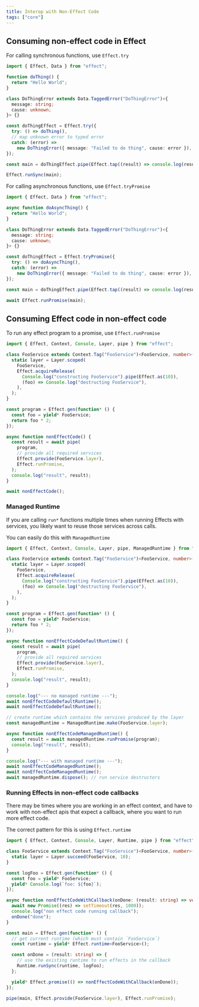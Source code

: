 ```yaml
---
title: Interop with Non-Effect Code
tags: ["core"]
---
```


## Consuming non-effect code in Effect

For calling synchronous functions, use `Effect.try`

```ts twoslash withOutput
import { Effect, Data } from "effect";

function doThing() {
  return "Hello World";
}

class DoThingError extends Data.TaggedError("DoThingError")<{
  message: string;
  cause: unknown;
}> {}

const doThingEffect = Effect.try({
  try: () => doThing(),
  // map unknown error to typed error
  catch: (error) =>
    new DoThingError({ message: "Failed to do thing", cause: error }),
});

const main = doThingEffect.pipe(Effect.tap((result) => console.log(result)));

Effect.runSync(main);
```

For calling asynchronous functions, use `Effect.tryPromise`

```ts twoslash withOutput
import { Effect, Data } from "effect";

async function doAsyncThing() {
  return "Hello World";
}

class DoThingError extends Data.TaggedError("DoThingError")<{
  message: string;
  cause: unknown;
}> {}

const doThingEffect = Effect.tryPromise({
  try: () => doAsyncThing(),
  catch: (error) =>
    new DoThingError({ message: "Failed to do thing", cause: error }),
});

const main = doThingEffect.pipe(Effect.tap((result) => console.log(result)));

await Effect.runPromise(main);
```

## Consuming Effect code in non-effect code

To run any effect program to a promise, use `Effect.runPromise`

```ts twoslash withOutput
import { Effect, Context, Console, Layer, pipe } from "effect";

class FooService extends Context.Tag("FooService")<FooService, number>() {
  static layer = Layer.scoped(
    FooService,
    Effect.acquireRelease(
      Console.log("constructing FooService").pipe(Effect.as(10)),
      (foo) => Console.log("destructing FooService"),
    ),
  );
}

const program = Effect.gen(function* () {
  const foo = yield* FooService;
  return foo * 2;
});

async function nonEffectCode() {
  const result = await pipe(
    program,
    // provide all required services
    Effect.provide(FooService.layer),
    Effect.runPromise,
  );
  console.log("result", result);
}

await nonEffectCode();
```

### Managed Runtime

If you are calling `run*` functions multiple times when running Effects with services, you likely want to reuse those services across calls.

You can easily do this with `ManagedRuntime`

```ts twoslash withOutput
import { Effect, Context, Console, Layer, pipe, ManagedRuntime } from "effect";

class FooService extends Context.Tag("FooService")<FooService, number>() {
  static layer = Layer.scoped(
    FooService,
    Effect.acquireRelease(
      Console.log("constructing FooService").pipe(Effect.as(10)),
      (foo) => Console.log("destructing FooService"),
    ),
  );
}

const program = Effect.gen(function* () {
  const foo = yield* FooService;
  return foo * 2;
});

async function nonEffectCodeDefaultRuntime() {
  const result = await pipe(
    program,
    // provide all required services
    Effect.provide(FooService.layer),
    Effect.runPromise,
  );
  console.log("result", result);
}

console.log("--- no managed runtime ---");
await nonEffectCodeDefaultRuntime();
await nonEffectCodeDefaultRuntime();

// create runtime which contains the services produced by the layer
const managedRuntime = ManagedRuntime.make(FooService.layer);

async function nonEffectCodeManagedRuntime() {
  const result = await managedRuntime.runPromise(program);
  console.log("result", result);
}

console.log("--- with managed runtime ---");
await nonEffectCodeManagedRuntime();
await nonEffectCodeManagedRuntime();
await managedRuntime.dispose(); // run service destructors
```

### Running Effects in non-effect code callbacks

There may be times where you are working in an effect context, and have to work with non-effect apis that expect a callback, where you want to run more effect code.

The correct pattern for this is using `Effect.runtime`

```ts twoslash withOutput
import { Effect, Context, Console, Layer, Runtime, pipe } from "effect";

class FooService extends Context.Tag("FooService")<FooService, number>() {
  static layer = Layer.succeed(FooService, 10);
}

const logFoo = Effect.gen(function* () {
  const foo = yield* FooService;
  yield* Console.log(`foo: ${foo}`);
});

async function nonEffectCodeWithCallback(onDone: (result: string) => void) {
  await new Promise((res) => setTimeout(res, 1000));
  console.log("non effect code running callback");
  onDone("done");
}

const main = Effect.gen(function* () {
  // get current runtime (which must contain `FooService`)
  const runtime = yield* Effect.runtime<FooService>();

  const onDone = (result: string) => {
    // use the existing runtime to run effects in the callback
    Runtime.runSync(runtime, logFoo);
  };

  yield* Effect.promise(() => nonEffectCodeWithCallback(onDone));
});

pipe(main, Effect.provide(FooService.layer), Effect.runPromise);
```
